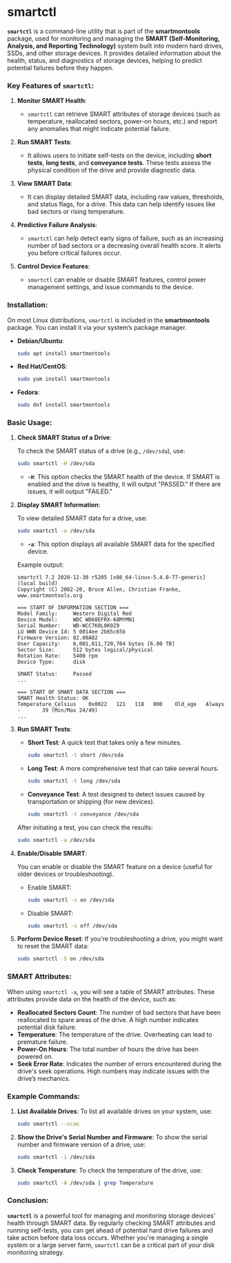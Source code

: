 # smartctl

**`smartctl`** is a command-line utility that is part of the **smartmontools** package, used for monitoring and managing the **SMART (Self-Monitoring, Analysis, and Reporting Technology)** system built into modern hard drives, SSDs, and other storage devices. It provides detailed information about the health, status, and diagnostics of storage devices, helping to predict potential failures before they happen.

### Key Features of `smartctl`:
1. **Monitor SMART Health**:
   - `smartctl` can retrieve SMART attributes of storage devices (such as temperature, reallocated sectors, power-on hours, etc.) and report any anomalies that might indicate potential failure.

2. **Run SMART Tests**:
   - It allows users to initiate self-tests on the device, including **short tests**, **long tests**, and **conveyance tests**. These tests assess the physical condition of the drive and provide diagnostic data.

3. **View SMART Data**:
   - It can display detailed SMART data, including raw values, thresholds, and status flags, for a drive. This data can help identify issues like bad sectors or rising temperature.

4. **Predictive Failure Analysis**:
   - `smartctl` can help detect early signs of failure, such as an increasing number of bad sectors or a decreasing overall health score. It alerts you before critical failures occur.

5. **Control Device Features**:
   - `smartctl` can enable or disable SMART features, control power management settings, and issue commands to the device.

### Installation:

On most Linux distributions, `smartctl` is included in the **smartmontools** package. You can install it via your system’s package manager.

- **Debian/Ubuntu**:
  ```bash
  sudo apt install smartmontools
  ```

- **Red Hat/CentOS**:
  ```bash
  sudo yum install smartmontools
  ```

- **Fedora**:
  ```bash
  sudo dnf install smartmontools
  ```

### Basic Usage:

1. **Check SMART Status of a Drive**:

   To check the SMART status of a drive (e.g., `/dev/sda`), use:
   ```bash
   sudo smartctl -H /dev/sda
   ```
   - **`-H`**: This option checks the SMART health of the device. If SMART is enabled and the drive is healthy, it will output "PASSED." If there are issues, it will output "FAILED."

2. **Display SMART Information**:

   To view detailed SMART data for a drive, use:
   ```bash
   sudo smartctl -a /dev/sda
   ```
   - **`-a`**: This option displays all available SMART data for the specified device.

   Example output:
   ```
   smartctl 7.2 2020-12-30 r5205 [x86_64-linux-5.4.0-77-generic] (local build)
   Copyright (C) 2002-20, Bruce Allen, Christian Franke, www.smartmontools.org

   === START OF INFORMATION SECTION ===
   Model Family:     Western Digital Red
   Device Model:     WDC WD60EFRX-68MYMN1
   Serial Number:    WD-WCC7K0L0K0Z9
   LU WWN Device Id: 5 0014ee 2b65c65b
   Firmware Version: 82.00A82
   User Capacity:    6,001,011,720,704 bytes [6.00 TB]
   Sector Size:      512 bytes logical/physical
   Rotation Rate:    5400 rpm
   Device Type:      disk

   SMART Status:     Passed
   ...

   === START OF SMART DATA SECTION ===
   SMART Health Status: OK
   Temperature_Celsius    0x0022   121   118   000    Old_age   Always       -       39 (Min/Max 24/49)
   ...
   ```

3. **Run SMART Tests**:

   - **Short Test**: A quick test that takes only a few minutes.
     ```bash
     sudo smartctl -t short /dev/sda
     ```

   - **Long Test**: A more comprehensive test that can take several hours.
     ```bash
     sudo smartctl -t long /dev/sda
     ```

   - **Conveyance Test**: A test designed to detect issues caused by transportation or shipping (for new devices).
     ```bash
     sudo smartctl -t conveyance /dev/sda
     ```

   After initiating a test, you can check the results:
   ```bash
   sudo smartctl -a /dev/sda
   ```

4. **Enable/Disable SMART**:

   You can enable or disable the SMART feature on a device (useful for older devices or troubleshooting).
   - Enable SMART:
     ```bash
     sudo smartctl -s on /dev/sda
     ```
   - Disable SMART:
     ```bash
     sudo smartctl -s off /dev/sda
     ```

5. **Perform Device Reset**:
   If you're troubleshooting a drive, you might want to reset the SMART data:
   ```bash
   sudo smartctl -S on /dev/sda
   ```

### SMART Attributes:

When using `smartctl -a`, you will see a table of SMART attributes. These attributes provide data on the health of the device, such as:

- **Reallocated Sectors Count**: The number of bad sectors that have been reallocated to spare areas of the drive. A high number indicates potential disk failure.
- **Temperature**: The temperature of the drive. Overheating can lead to premature failure.
- **Power-On Hours**: The total number of hours the drive has been powered on.
- **Seek Error Rate**: Indicates the number of errors encountered during the drive's seek operations. High numbers may indicate issues with the drive’s mechanics.


### Example Commands:

1. **List Available Drives**:
   To list all available drives on your system, use:
   ```bash
   sudo smartctl --scan
   ```

2. **Show the Drive's Serial Number and Firmware**:
   To show the serial number and firmware version of a drive, use:
   ```bash
   sudo smartctl -i /dev/sda
   ```

3. **Check Temperature**:
   To check the temperature of the drive, use:
   ```bash
   sudo smartctl -A /dev/sda | grep Temperature
   ```

### Conclusion:

**`smartctl`** is a powerful tool for managing and monitoring storage devices' health through SMART data. By regularly checking SMART attributes and running self-tests, you can get ahead of potential hard drive failures and take action before data loss occurs. Whether you're managing a single system or a large server farm, `smartctl` can be a critical part of your disk monitoring strategy.
